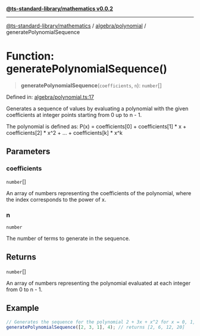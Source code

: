 [**@ts-standard-library/mathematics v0.0.2**](../../../README.md)

***

[@ts-standard-library/mathematics](../../../README.md) / [algebra/polynomial](../README.md) / generatePolynomialSequence

# Function: generatePolynomialSequence()

> **generatePolynomialSequence**(`coefficients`, `n`): `number`[]

Defined in: [algebra/polynomial.ts:17](https://github.com/gabaudette/ts-stdlib/blob/725aff52e6f28b9942b278b955914b3ace9f325c/packages/mathematics/src/algebra/polynomial.ts#L17)

Generates a sequence of values by evaluating a polynomial with the given coefficients
at integer points starting from 0 up to n - 1.

The polynomial is defined as:
  P(x) = coefficients[0] + coefficients[1] * x + coefficients[2] * x^2 + ... + coefficients[k] * x^k

## Parameters

### coefficients

`number`[]

An array of numbers representing the coefficients of the polynomial,
  where the index corresponds to the power of x.

### n

`number`

The number of terms to generate in the sequence.

## Returns

`number`[]

An array of numbers representing the polynomial evaluated at each integer from 0 to n - 1.

## Example

```ts
// Generates the sequence for the polynomial 2 + 3x + x^2 for x = 0, 1, 2, 3
generatePolynomialSequence([2, 3, 1], 4); // returns [2, 6, 12, 20]
```
